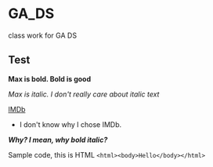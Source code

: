 # GA_DS
class work for GA DS
##  Test

**Max is bold. Bold is good**

*Max is italic. I don't really care about italic text*

[IMDb](https://www.imdb.com)

* I don't know why I chose IMDb.

***Why? I mean, why bold italic?***

Sample code, this is  HTML
`<html><body>Hello</body></html>`
